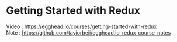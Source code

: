 # Getting Started with Redux  

Video : https://egghead.io/courses/getting-started-with-redux  
Note : https://github.com/tayiorbeii/egghead.io_redux_course_notes  
